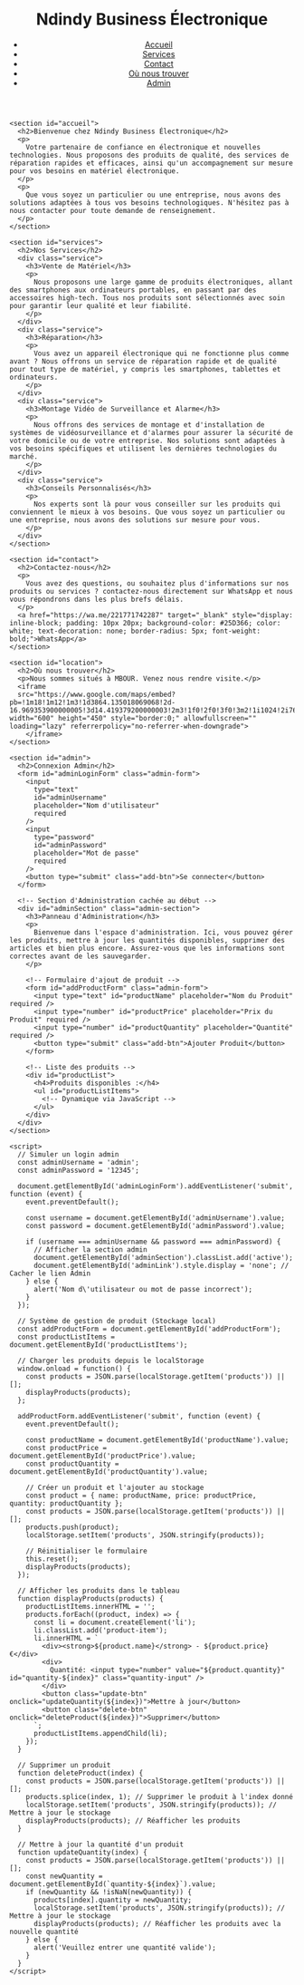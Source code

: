 <!DOCTYPE html>
<html lang="fr">
  <head>
    <meta charset="UTF-8" />
    <meta name="viewport" content="width=device-width, initial-scale=1.0" />
    <title>Ndindy Business Électronique - Admin</title>
    <link rel="stylesheet" href="styles.css" />

  </head>
  <body>
    <header>
      <h1>Ndindy Business Électronique</h1>
      <nav>
        <ul>
          <li><a href="#accueil">Accueil</a></li>
          <li><a href="#services">Services</a></li>
          <li><a href="#contact">Contact</a></li>
          <li><a href="#location">Où nous trouver</a></li>
          <li><a href="#admin" id="adminLink">Admin</a></li>
        </ul>
      </nav>
    </header>

    <section id="accueil">
      <h2>Bienvenue chez Ndindy Business Électronique</h2>
      <p>
        Votre partenaire de confiance en électronique et nouvelles technologies. Nous proposons des produits de qualité, des services de réparation rapides et efficaces, ainsi qu'un accompagnement sur mesure pour vos besoins en matériel électronique.
      </p>
      <p>
        Que vous soyez un particulier ou une entreprise, nous avons des solutions adaptées à tous vos besoins technologiques. N'hésitez pas à nous contacter pour toute demande de renseignement.
      </p>
    </section>

    <section id="services">
      <h2>Nos Services</h2>
      <div class="service">
        <h3>Vente de Matériel</h3>
        <p>
          Nous proposons une large gamme de produits électroniques, allant des smartphones aux ordinateurs portables, en passant par des accessoires high-tech. Tous nos produits sont sélectionnés avec soin pour garantir leur qualité et leur fiabilité.
        </p>
      </div>
      <div class="service">
        <h3>Réparation</h3>
        <p>
          Vous avez un appareil électronique qui ne fonctionne plus comme avant ? Nous offrons un service de réparation rapide et de qualité pour tout type de matériel, y compris les smartphones, tablettes et ordinateurs.
        </p>
      </div>
      <div class="service">
        <h3>Montage Vidéo de Surveillance et Alarme</h3>
        <p>
          Nous offrons des services de montage et d'installation de systèmes de vidéosurveillance et d'alarmes pour assurer la sécurité de votre domicile ou de votre entreprise. Nos solutions sont adaptées à vos besoins spécifiques et utilisent les dernières technologies du marché.
        </p>
      </div>
      <div class="service">
        <h3>Conseils Personnalisés</h3>
        <p>
          Nos experts sont là pour vous conseiller sur les produits qui conviennent le mieux à vos besoins. Que vous soyez un particulier ou une entreprise, nous avons des solutions sur mesure pour vous.
        </p>
      </div>
    </section>

    <section id="contact">
      <h2>Contactez-nous</h2>
      <p>
        Vous avez des questions, ou souhaitez plus d'informations sur nos produits ou services ? contactez-nous directement sur WhatsApp et nous vous répondrons dans les plus brefs délais.
      </p>
      <a href="https://wa.me/221771742287" target="_blank" style="display: inline-block; padding: 10px 20px; background-color: #25D366; color: white; text-decoration: none; border-radius: 5px; font-weight: bold;">WhatsApp</a>  
    </section>

    <section id="location">
      <h2>Où nous trouver</h2>
      <p>Nous sommes situés à MBOUR. Venez nous rendre visite.</p>
      <iframe
      src="https://www.google.com/maps/embed?pb=!1m18!1m12!1m3!1d3864.135018069068!2d-16.969353900000005!3d14.419379200000003!2m3!1f0!2f0!3f0!3m2!1i1024!2i768!4f13.1!3m3!1m2!1s0xec18b8794920ef3%3A0x860ed5c9e344b413!2sNdindy%20Business%20Electronique!5e0!3m2!1sen!2sfr!4v1739949756653!5m2!1sen!2sfr" width="600" height="450" style="border:0;" allowfullscreen="" loading="lazy" referrerpolicy="no-referrer-when-downgrade">
        </iframe>
    </section>   
   
  <!-- Formulaire de Connexion Admin -->
    <section id="admin">
      <h2>Connexion Admin</h2>
      <form id="adminLoginForm" class="admin-form">
        <input
          type="text"
          id="adminUsername"
          placeholder="Nom d'utilisateur"
          required
        />
        <input
          type="password"
          id="adminPassword"
          placeholder="Mot de passe"
          required
        />
        <button type="submit" class="add-btn">Se connecter</button>
      </form>

      <!-- Section d'Administration cachée au début -->
      <div id="adminSection" class="admin-section">
        <h3>Panneau d'Administration</h3>
        <p>
          Bienvenue dans l'espace d'administration. Ici, vous pouvez gérer les produits, mettre à jour les quantités disponibles, supprimer des articles et bien plus encore. Assurez-vous que les informations sont correctes avant de les sauvegarder.
        </p>

        <!-- Formulaire d'ajout de produit -->
        <form id="addProductForm" class="admin-form">
          <input type="text" id="productName" placeholder="Nom du Produit" required />
          <input type="number" id="productPrice" placeholder="Prix du Produit" required />
          <input type="number" id="productQuantity" placeholder="Quantité" required />
          <button type="submit" class="add-btn">Ajouter Produit</button>
        </form>

        <!-- Liste des produits -->
        <div id="productList">
          <h4>Produits disponibles :</h4>
          <ul id="productListItems">
            <!-- Dynamique via JavaScript -->
          </ul>
        </div>
      </div>
    </section>

    <script>
      // Simuler un login admin
      const adminUsername = 'admin';
      const adminPassword = '12345';

      document.getElementById('adminLoginForm').addEventListener('submit', function (event) {
        event.preventDefault();

        const username = document.getElementById('adminUsername').value;
        const password = document.getElementById('adminPassword').value;

        if (username === adminUsername && password === adminPassword) {
          // Afficher la section admin
          document.getElementById('adminSection').classList.add('active');
          document.getElementById('adminLink').style.display = 'none'; // Cacher le lien Admin
        } else {
          alert('Nom d\'utilisateur ou mot de passe incorrect');
        }
      });

      // Système de gestion de produit (Stockage local)
      const addProductForm = document.getElementById('addProductForm');
      const productListItems = document.getElementById('productListItems');

      // Charger les produits depuis le localStorage
      window.onload = function() {
        const products = JSON.parse(localStorage.getItem('products')) || [];
        displayProducts(products);
      };

      addProductForm.addEventListener('submit', function (event) {
        event.preventDefault();

        const productName = document.getElementById('productName').value;
        const productPrice = document.getElementById('productPrice').value;
        const productQuantity = document.getElementById('productQuantity').value;

        // Créer un produit et l'ajouter au stockage
        const product = { name: productName, price: productPrice, quantity: productQuantity };
        const products = JSON.parse(localStorage.getItem('products')) || [];
        products.push(product);
        localStorage.setItem('products', JSON.stringify(products));

        // Réinitialiser le formulaire
        this.reset();
        displayProducts(products);
      });

      // Afficher les produits dans le tableau
      function displayProducts(products) {
        productListItems.innerHTML = '';
        products.forEach((product, index) => {
          const li = document.createElement('li');
          li.classList.add('product-item');
          li.innerHTML = `
            <div><strong>${product.name}</strong> - ${product.price}€</div>
            <div>
              Quantité: <input type="number" value="${product.quantity}" id="quantity-${index}" class="quantity-input" />
            </div>
            <button class="update-btn" onclick="updateQuantity(${index})">Mettre à jour</button>
            <button class="delete-btn" onclick="deleteProduct(${index})">Supprimer</button>
          `;
          productListItems.appendChild(li);
        });
      }

      // Supprimer un produit
      function deleteProduct(index) {
        const products = JSON.parse(localStorage.getItem('products')) || [];
        products.splice(index, 1); // Supprimer le produit à l'index donné
        localStorage.setItem('products', JSON.stringify(products)); // Mettre à jour le stockage
        displayProducts(products); // Réafficher les produits
      }

      // Mettre à jour la quantité d'un produit
      function updateQuantity(index) {
        const products = JSON.parse(localStorage.getItem('products')) || [];
        const newQuantity = document.getElementById(`quantity-${index}`).value;
        if (newQuantity && !isNaN(newQuantity)) {
          products[index].quantity = newQuantity;
          localStorage.setItem('products', JSON.stringify(products)); // Mettre à jour le stockage
          displayProducts(products); // Réafficher les produits avec la nouvelle quantité
        } else {
          alert('Veuillez entrer une quantité valide');
        }
      }
    </script>
  </body>
</html>
